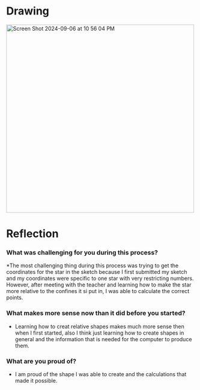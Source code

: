 # Drawing
<img width="500" alt="Screen Shot 2024-09-06 at 10 56 04 PM" src="https://github.com/user-attachments/assets/ad4a3a83-2ea4-4e06-a712-7075fb00b953">

# Reflection
### What was challenging for you during this process?
*The most challenging thing during this process was trying to get the coordinates for the star in the sketch because I first submitted my sketch and my coordinates were specific to one star with very restricting numbers. However, after meeting with the teacher and learning how to make the star more relative to the confines it si put in, I was able to calculate the correct points.

### What makes more sense now than it did before you started?
* Learning how to creat relative shapes makes much more sense then when I first started, also I think just learning how to create shapes in general and the information that is needed for the computer to produce them.

### What are you proud of?
* I am proud of the shape I was able to create and the calculations that made it possible.
